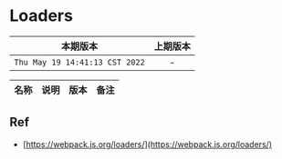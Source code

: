 # Loaders

|本期版本|上期版本
|:---:|:---:
`Thu May 19 14:41:13 CST 2022` | -

名称|说明|版本|备注
---|---|---|---



## Ref

* [https://webpack.js.org/loaders/](https://webpack.js.org/loaders/)
